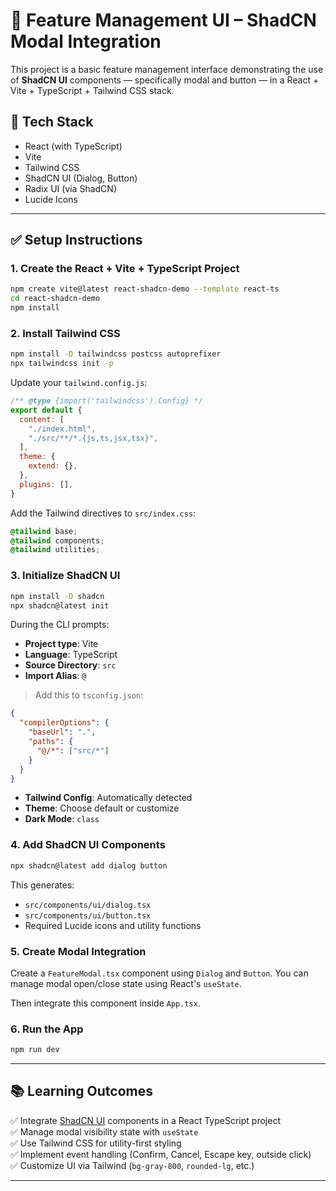 # 🚀 Feature Management UI – ShadCN Modal Integration

This project is a basic feature management interface demonstrating the use of **ShadCN UI** components — specifically modal and button — in a React + Vite + TypeScript + Tailwind CSS stack.

## 📁 Tech Stack

- React (with TypeScript)
- Vite
- Tailwind CSS
- ShadCN UI (Dialog, Button)
- Radix UI (via ShadCN)
- Lucide Icons

---

## ✅ Setup Instructions

### 1. Create the React + Vite + TypeScript Project

```bash
npm create vite@latest react-shadcn-demo --template react-ts
cd react-shadcn-demo
npm install
```

### 2. Install Tailwind CSS

```bash
npm install -D tailwindcss postcss autoprefixer
npx tailwindcss init -p
```

Update your `tailwind.config.js`:

```js
/** @type {import('tailwindcss').Config} */
export default {
  content: [
    "./index.html",
    "./src/**/*.{js,ts,jsx,tsx}",
  ],
  theme: {
    extend: {},
  },
  plugins: [],
}
```

Add the Tailwind directives to `src/index.css`:

```css
@tailwind base;
@tailwind components;
@tailwind utilities;
```

### 3. Initialize ShadCN UI

```bash
npm install -D shadcn
npx shadcn@latest init
```

During the CLI prompts:

- **Project type**: Vite
- **Language**: TypeScript
- **Source Directory**: `src`
- **Import Alias**: `@`

> Add this to `tsconfig.json`:

```json
{
  "compilerOptions": {
    "baseUrl": ".",
    "paths": {
      "@/*": ["src/*"]
    }
  }
}
```

- **Tailwind Config**: Automatically detected
- **Theme**: Choose default or customize
- **Dark Mode**: `class`

### 4. Add ShadCN UI Components

```bash
npx shadcn@latest add dialog button
```

This generates:

- `src/components/ui/dialog.tsx`
- `src/components/ui/button.tsx`
- Required Lucide icons and utility functions

### 5. Create Modal Integration

Create a `FeatureModal.tsx` component using `Dialog` and `Button`. You can manage modal open/close state using React's `useState`.

Then integrate this component inside `App.tsx`.

### 6. Run the App

```bash
npm run dev
```

---

## 📚 Learning Outcomes

✅ Integrate [ShadCN UI](https://ui.shadcn.com) components in a React TypeScript project  
✅ Manage modal visibility state with `useState`  
✅ Use Tailwind CSS for utility-first styling  
✅ Implement event handling (Confirm, Cancel, Escape key, outside click)  
✅ Customize UI via Tailwind (`bg-gray-800`, `rounded-lg`, etc.)

---

